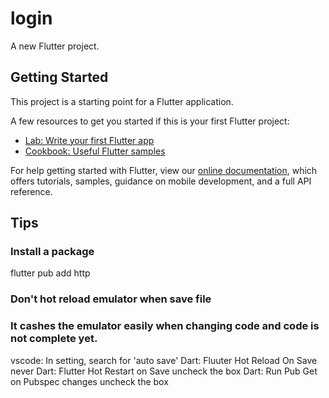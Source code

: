 # login

A new Flutter project.

## Getting Started

This project is a starting point for a Flutter application.

A few resources to get you started if this is your first Flutter project:

- [Lab: Write your first Flutter app](https://flutter.dev/docs/get-started/codelab)
- [Cookbook: Useful Flutter samples](https://flutter.dev/docs/cookbook)

For help getting started with Flutter, view our
[online documentation](https://flutter.dev/docs), which offers tutorials,
samples, guidance on mobile development, and a full API reference.

## Tips

### Install a package

flutter pub add http

### Don't hot reload emulator when save file

### It cashes the emulator easily when changing code and code is not complete yet.

vscode: In setting, search for 'auto save'
Dart: Fluuter Hot Reload On Save
never
Dart: Flutter Hot Restart on Save
uncheck the box
Dart: Run Pub Get on Pubspec changes
uncheck the box
